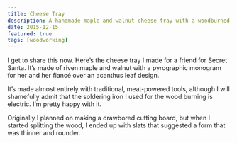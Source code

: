 ```yaml
---
title: Cheese Tray
description: A handmade maple and walnut cheese tray with a woodburned monogram.
date: 2015-12-15
featured: true
tags: [woodworking]
---
```

I get to share this now. Here’s the cheese tray I made for a friend for Secret Santa. It’s made of riven maple and walnut with a pyrographic monogram for her and her fiancé over an acanthus leaf design.

It’s made almost entirely with traditional, meat-powered tools, although I will shamefully admit that the soldering iron I used for the wood burning is electric. I’m pretty happy with it.

Originally I planned on making a drawbored cutting board, but when I started splitting the wood, I ended up with slats that suggested a form that was thinner and rounder.